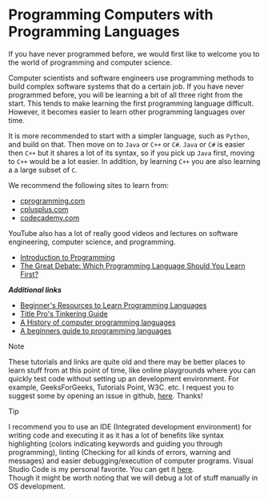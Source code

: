 # Programming Computers with Programming Languages

If you have never programmed before, we would first like to welcome you to the world of programming and computer science.

Computer scientists and software engineers use programming methods to build complex software systems that do a certain job. If you have never programmed before, you will be learning a bit of all three right from the start. This tends to make learning the first programming language difficult. However, it becomes easier to learn other programming languages over time.

It is more recommended to start with a simpler language, such as `Python`, and build on that. Then move on to `Java` or `C++` or `C#`. `Java` or `C#` is easier then `C++` but it shares a lot of its syntax, so if you pick up `Java` first, moving to `C++` would be a lot easier. In addition, by learning `C++` you are also learning a a large subset of `C`.

We recommend the following sites to learn from:

- [cprogramming.com](http://www.cprogramming.com)
- [cplusplus.com](http://www.cplusplus.com)
- [codecademy.com](https://www.codecademy.com/)

YouTube also has a lot of really good videos and lectures on software engineering, computer science, and programming.

- [Introduction to Programming](https://www.youtube.com/watch?v=lJnvq0A_7WQ)
- [The Great Debate: Which Programming Language Should You Learn First?](https://www.youtube.com/watch?v=4AK3VcljN_w)

**_Additional links_**

- [Beginner's Resources to Learn Programming Languages](https://www.vodien.com/blog/education/beginners-resources-to-learn-programming-languages.php)
- [Title Pro's Tinkering Guide](https://www.titlemax.com/articles/title-pros-tinkering-guide/)
- [A History of computer programming languages](https://www.onlinecollegeplan.com/computer-programming-languages/)
- [A beginners guide to programming languages](http://ithare.com/a-beginners-guide-to-programming-languages/)

> [!NOTE]
> These tutorials and links are quite old and there may be better places to learn stuff from at this point of time, like online playgrounds where you can quickly test code without setting up an development environment. For example, GeeksForGeeks, Tutorials Point, W3C. etc.
> I request you to suggest some by opening an issue in github, [here](https://github.com/enygmator/BrokenThorn-OS-Dev-Series/issues). Thanks!

> [!TIP]
> I recommend you to use an IDE (Integrated development environment) for writing code and executing it as it has a lot of benefits like syntax highlighting (colors indicating keywords and guiding you through programming), linting (Checking for all kinds of errors, warning and messages) and easier debugging/execution of computer programs. Visual Studio Code is my personal favorite. You can get it [here](https://code.visualstudio.com).  
> Though it might be worth noting that we will debug a lot of stuff manually in OS development.
